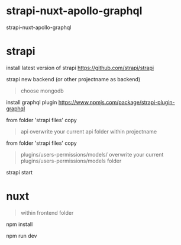 # strapi-nuxt-apollo-graphql
strapi-nuxt-apollo-graphql

# strapi
install latest version of strapi 
https://github.com/strapi/strapi

strapi new backend (or other projectname as backend)
> choose mongodb

install graphql plugin
https://www.npmjs.com/package/strapi-plugin-graphql

from folder 'strapi files' copy
> api
overwrite your current api folder within projectname

from folder 'strapi files' copy
> plugins/users-permissions/models/
overwrite your current plugins/users-permissions/models folder 

strapi start

# nuxt
> within frontend folder 

npm install 

npm run dev
